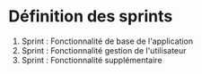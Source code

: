 # Définition des sprints

1. Sprint : Fonctionnalité de base de l'application
2. Sprint : Fonctionnalité gestion de l'utilisateur
3. Sprint : Fonctionnalité supplémentaire 
